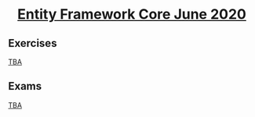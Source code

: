 # <a href="https://softuni.bg/trainings/2843/entity-framework-core-june-2020/internal"><p align="center">Entity Framework Core June 2020<p></a>

## Exercises
<a href="#"> <p>TBA<p> </a>

## Exams
<a href="#9"> <p>TBA<p> </a>





